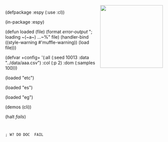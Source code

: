 <img src='http://www.lisperati.com/lisplogo_fancy_256.png' width=200 align=right>


(defpackage :espy (:use :cl))

(in-package :espy)

(defun loaded (file)
 (format *error-output* "; loading ~(~a~) ...~%" file)
 (handler-bind ((style-warning #'muffle-warning))
  (load file)))

(defvar +config+
 '(:all (:seed 10013 :data "../data/aaa.csv") :col (:p 2)
   :dom (:samples 100)))

(loaded "etc")

(loaded "es")

(loaded "eg")

(demos (cli))

(halt *fails*)

````


; W? DO DOC  FAIL
